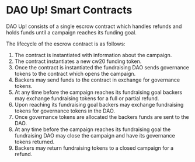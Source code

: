 # DAO Up! Smart Contracts

DAO Up! consists of a single escrow contract which handles refunds and
holds funds until a campaign reaches its funding goal.

The lifecycle of the escrow contract is as follows:

1. The contract is instantiated with information about the campaign.
2. The contract instantiates a new cw20 funding token.
3. Once the contract is instantiated the fundraising DAO sends
   governance tokens to the contract which opens the campaign.
4. Backers may send funds to the contract in exchange for governance
   tokens.
5. At any time before the campaign reaches its fundraising goal
   backers may exchange fundraising tokens for a full or partial
   refund.
6. Upon reaching its fundraising goal backers may exchange fundraising
   tokens for governance tokens in the DAO.
7. Once governance tokens are allocated the backers funds are sent to
   the DAO.
8. At any time before the campaign reaches its fundraising goal the
   fundraising DAO may close the campaign and have its governance
   tokens returned.
9. Backers may return fundraising tokens to a closed campaign for a
   refund.
